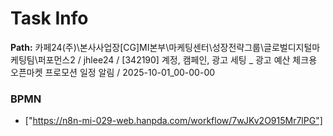 # Task Info

**Path:** 카페24(주)\본사사업장\[CG]MI본부\마케팅센터\성장전략그룹\글로벌디지털마케팅팀\퍼포먼스2 / jhlee24 / [342190] 계정, 캠페인, 광고 세팅 _ 광고 예산 체크용 오픈마켓 프로모션 일정 알림 / 2025-10-01_00-00-00

### BPMN
- ["https://n8n-mi-029-web.hanpda.com/workflow/7wJKv2O915Mr7lPG"]

